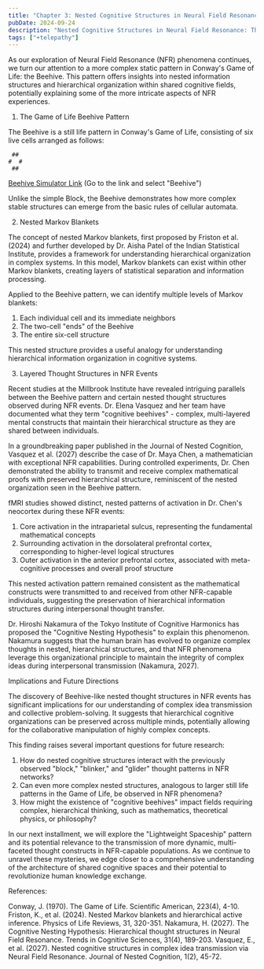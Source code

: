 ```yaml
---
title: "Chapter 3: Nested Cognitive Structures in Neural Field Resonance: The Beehive Model"
pubDate: 2024-09-24
description: "Nested Cognitive Structures in Neural Field Resonance: The Beehive Model"
tags: ["+telepathy"]
---
```


As our exploration of Neural Field Resonance (NFR) phenomena continues, we turn our attention to a more complex static pattern in Conway's Game of Life: the Beehive. This pattern offers insights into nested information structures and hierarchical organization within shared cognitive fields, potentially explaining some of the more intricate aspects of NFR experiences.

1. The Game of Life Beehive Pattern

The Beehive is a still life pattern in Conway's Game of Life, consisting of six live cells arranged as follows:

```
 ##
#  #
 ##
```

[Beehive Simulator Link](https://buildlittleworlds.github.io/game-of-life-app/still_lifes.html)
(Go to the link and select "Beehive")

Unlike the simple Block, the Beehive demonstrates how more complex stable structures can emerge from the basic rules of cellular automata.

2. Nested Markov Blankets

The concept of nested Markov blankets, first proposed by Friston et al. (2024) and further developed by Dr. Aisha Patel of the Indian Statistical Institute, provides a framework for understanding hierarchical organization in complex systems. In this model, Markov blankets can exist within other Markov blankets, creating layers of statistical separation and information processing.

Applied to the Beehive pattern, we can identify multiple levels of Markov blankets:
1. Each individual cell and its immediate neighbors
2. The two-cell "ends" of the Beehive
3. The entire six-cell structure

This nested structure provides a useful analogy for understanding hierarchical information organization in cognitive systems.

3. Layered Thought Structures in NFR Events

Recent studies at the Millbrook Institute have revealed intriguing parallels between the Beehive pattern and certain nested thought structures observed during NFR events. Dr. Elena Vasquez and her team have documented what they term "cognitive beehives" - complex, multi-layered mental constructs that maintain their hierarchical structure as they are shared between individuals.

In a groundbreaking paper published in the Journal of Nested Cognition, Vasquez et al. (2027) describe the case of Dr. Maya Chen, a mathematician with exceptional NFR capabilities. During controlled experiments, Dr. Chen demonstrated the ability to transmit and receive complex mathematical proofs with preserved hierarchical structure, reminiscent of the nested organization seen in the Beehive pattern.

fMRI studies showed distinct, nested patterns of activation in Dr. Chen's neocortex during these NFR events:

1. Core activation in the intraparietal sulcus, representing the fundamental mathematical concepts
2. Surrounding activation in the dorsolateral prefrontal cortex, corresponding to higher-level logical structures
3. Outer activation in the anterior prefrontal cortex, associated with meta-cognitive processes and overall proof structure

This nested activation pattern remained consistent as the mathematical constructs were transmitted to and received from other NFR-capable individuals, suggesting the preservation of hierarchical information structures during interpersonal thought transfer.

Dr. Hiroshi Nakamura of the Tokyo Institute of Cognitive Harmonics has proposed the "Cognitive Nesting Hypothesis" to explain this phenomenon. Nakamura suggests that the human brain has evolved to organize complex thoughts in nested, hierarchical structures, and that NFR phenomena leverage this organizational principle to maintain the integrity of complex ideas during interpersonal transmission (Nakamura, 2027).

Implications and Future Directions

The discovery of Beehive-like nested thought structures in NFR events has significant implications for our understanding of complex idea transmission and collective problem-solving. It suggests that hierarchical cognitive organizations can be preserved across multiple minds, potentially allowing for the collaborative manipulation of highly complex concepts.

This finding raises several important questions for future research:

1. How do nested cognitive structures interact with the previously observed "block," "blinker," and "glider" thought patterns in NFR networks?
2. Can even more complex nested structures, analogous to larger still life patterns in the Game of Life, be observed in NFR phenomena?
3. How might the existence of "cognitive beehives" impact fields requiring complex, hierarchical thinking, such as mathematics, theoretical physics, or philosophy?

In our next installment, we will explore the "Lightweight Spaceship" pattern and its potential relevance to the transmission of more dynamic, multi-faceted thought constructs in NFR-capable populations. As we continue to unravel these mysteries, we edge closer to a comprehensive understanding of the architecture of shared cognitive spaces and their potential to revolutionize human knowledge exchange.

References:

Conway, J. (1970). The Game of Life. Scientific American, 223(4), 4-10.
Friston, K., et al. (2024). Nested Markov blankets and hierarchical active inference. Physics of Life Reviews, 31, 320-351.
Nakamura, H. (2027). The Cognitive Nesting Hypothesis: Hierarchical thought structures in Neural Field Resonance. Trends in Cognitive Sciences, 31(4), 189-203.
Vasquez, E., et al. (2027). Nested cognitive structures in complex idea transmission via Neural Field Resonance. Journal of Nested Cognition, 1(2), 45-72.